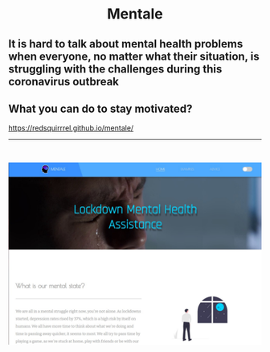 <h1 align ='center'> Mentale </h1>

## It is hard to talk about mental health problems when everyone, no matter what their situation, is struggling with the challenges during this coronavirus outbreak

## What you can do to stay motivated?

https://redsquirrrel.github.io/mentale/

<hr>
<br>

![cover pic](cover_light.jpg)
